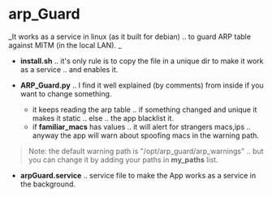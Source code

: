 # arp_Guard

_It works as a service in linux (as it built for debian) .. to guard ARP table against MITM (in the local LAN). _

* **install.sh** .. it's only rule is to copy the file in a unique dir to make it work as a service .. and enables it.

* **ARP_Guard.py** .. I find it well explained (by comments) from inside if you want to change something.

	* it keeps reading the arp table .. if something changed and unique it makes it static .. else .. the app blacklist it.
	* if **familiar_macs** has values .. it will alert for strangers macs,ips .. anyway the app will warn about spoofing macs in the warning path. 
> Note: the default warning path is "/opt/arp_guard/arp_warnings" .. but you can change it by adding your paths in **my_paths** list.

* **arpGuard.service** .. service file to make the App works as a service in the background.
